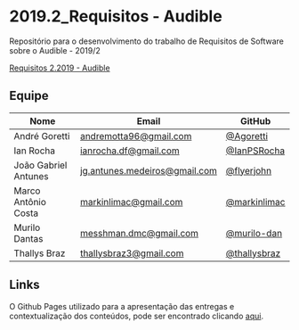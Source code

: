 # 2019.2_Requisitos - Audible

Repositório para o desenvolvimento do trabalho de Requisitos de Software sobre o Audible - 2019/2

[Requisitos 2.2019 - Audible](https://requisitos-de-software.github.io/2019.2-Audible/)

## Equipe

| Nome | Email | GitHub|
|--|--|--|
| André Goretti |	andremotta96@gmail.com | [@Agoretti](https://github.com/Agoretti) |
| Ian Rocha | ianrocha.df@gmail.com | [@IanPSRocha](https://github.com/IanPSRocha) |
| João Gabriel Antunes | jg.antunes.medeiros@gmail.com | [@flyerjohn](https://github.com/flyerjohn) |
| Marco Antônio Costa |	markinlimac@gmail.com |	[@markinlimac](https://github.com/markinlimac) |
| Murilo Dantas |	messhman.dmc@gmail.com | [@murilo-dan](https://github.com/murilo-dan) |
| Thallys Braz | thallysbraz3@gmail.com | [@thallysbraz](https://github.com/thallysbraz) |

## Links

O Github Pages utilizado para a apresentação das entregas e contextualização dos conteúdos, pode ser encontrado clicando [aqui](README.md).